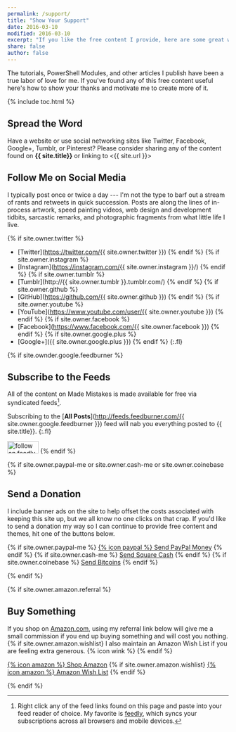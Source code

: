 ```yaml
---
permalink: /support/
title: "Show Your Support"
date: 2016-03-10
modified: 2016-03-10
excerpt: "If you like the free content I provide, here are some great ways to show your support and motivate me to create more of it."
share: false
author: false
---
```


The tutorials, PowerShell Modules, and other articles I publish have been a true labor of love for me. If you've found any of this free content useful here's how to show your thanks and motivate me to create more of it.

{% include toc.html %}

## Spread the Word

Have a website or use social networking sites like Twitter, Facebook, Google+, Tumblr, or Pinterest? Please consider sharing any of the content found on **{{ site.title}}** or linking to <{{ site.url }}>

## Follow Me on Social Media

I typically post once or twice a day --- I'm not the type to barf out a stream of rants and retweets in quick succession. Posts are along the lines of in-process artwork, speed painting videos, web design and development tidbits, sarcastic remarks, and photographic fragments from what little life I live.

{% if site.owner.twitter %}
* [Twitter](https://twitter.com/{{ site.owner.twitter }}) {% endif %} {% if site.owner.instagram %}
* [Instagram](https://instagram.com/{{ site.owner.instagram }}/) {% endif %} {% if site.owner.tumblr %}
* [Tumblr](http://{{ site.owner.tumblr }}.tumblr.com/) {% endif %} {% if site.owner.github %}
* [GitHub](https://github.com/{{ site.owner.github }}) {% endif %} {% if site.owner.youtube %}
* [YouTube](https://www.youtube.com/user/{{ site.owner.youtube }}) {% endif %} {% if site.owner.facebook %}
* [Facebook](https://www.facebook.com/{{ site.owner.facebook }}) {% endif %} {% if site.owner.google.plus %}
* [Google+]({{ site.owner.google.plus }}) {% endif %} 
{:.fl}

{% if site.ownder.google.feedburner %}
## Subscribe to the Feeds

All of the content on Made Mistakes is made available for free via syndicated feeds[^rss].

Subscribing to the [**All Posts**](http://feeds.feedburner.com/{{ site.owner.google.feedburner }}) feed will nab you everything posted to {{ site.title}}. 
{:.fl}

[^rss]: Right click any of the feed links found on this page and paste into your feed reader of choice. My favorite is [feedly](http://feedly.com), which syncs your subscriptions across all browsers and mobile devices.

<a href="http://cloud.feedly.com/#subscription%2Ffeed%2Fhttp%3A%2F%2Ffeeds.feedburner.com%2{{ site.owner.google.feedburner }}"  target="blank"><img id="feedlyFollow" src="http://s3.feedly.com/img/follows/feedly-follow-rectangle-flat-medium_2x.png" alt="follow on feedly" width="71" height="28"></a> 
{% endif %}

{% if site.owner.paypal-me or site.owner.cash-me or site.owner.coinebase %}
## Send a Donation

I include banner ads on the site to help offset the costs associated with keeping this site up, but we all know no one clicks on that crap. If you'd like to send a donation my way so I can continue to provide free content and themes, hit one of the buttons below. 

<p markdown="0">
  {% if site.owner.paypal-me %}
  <a href="https://www.paypal.me/{{ site.owner.paypal-me }}" onclick="ga('send', 'event', 'link', 'click', 'Send PayPal');" class="btn">{% icon paypal %} Send PayPal Money</a>
  {% endif %}  
  {% if site.owner.cash-me %}
  <a href="https://cash.me/${{ site.owner.cash-me }}" onclick="ga('send', 'event', 'link', 'click', 'Send Square Cash');" class="btn">Send Square Cash</a>
  {% endif %}  
  {% if site.owner.coinebase %}
  <a href="https://coinbase.com/checkouts/0a71043d672fbedccb0ce98e139a8a17" onclick="ga('send', 'event', 'link', 'click', 'Send Bitcoins');" class="btn">Send Bitcoins</a>
  {% endif %}  
</p>
{% endif %}

 {% if site.owner.amazon.referral %}
## Buy Something

If you shop on [Amazon.com]({{site.owner.amazon.referral}}), using my referral link below will give me a small commission if you end up buying something and will cost you nothing. {% if site.owner.amazon.wishlist} I also maintain an Amazon Wish List if you are feeling extra generous. {% icon wink %} {% endif %}

<p markdown="0">
  <a href="{{site.owner.amazon.referral}}" onclick="ga('send', 'event', 'link', 'click', 'Shop Amazon');" class="btn">{% icon amazon %} Shop Amazon</a>
  {% if site.owner.amazon.wishlist} 
  <a href="http://amzn.com/w/1K58RT2NS0SDP" onclick="ga('send', 'event', 'link', 'click', 'Amazon Wish List');" class="btn">{% icon amazon %} Amazon Wish List</a>
  {% endif %}
  </p>
{% endif %}

